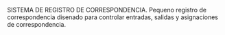 SISTEMA DE REGISTRO DE CORRESPONDENCIA.
Pequeno registro de correspondencia disenado para controlar entradas, salidas y asignaciones de correspondencia. 